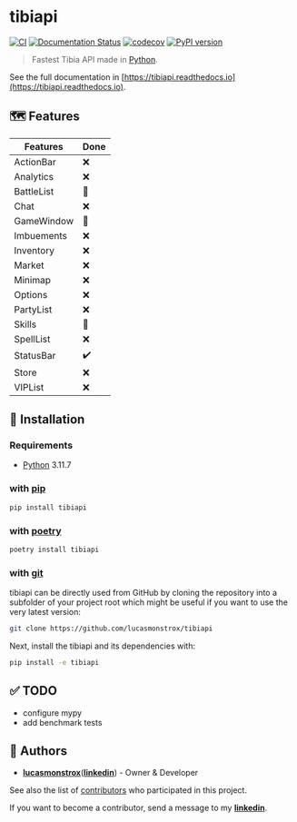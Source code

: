 # tibiapi

[![CI](https://github.com/lucasmonstrox/tibiapi/actions/workflows/ci.yml/badge.svg)](https://github.com/lucasmonstrox/tibiapi/actions/workflows/ci.yml)
[![Documentation Status](https://readthedocs.org/projects/tibiapi/badge/?version=latest)](https://tibiapi.readthedocs.io/en/latest/)
[![codecov](https://codecov.io/gh/lucasmonstrox/tibiapi/branch/main/graph/badge.svg?token=7BTPYKHC80)](https://codecov.io/gh/lucasmonstrox/tibiapi)
[![PyPI version](https://badge.fury.io/py/tibiapi.svg)](https://badge.fury.io/py/tibiapi)

> Fastest Tibia API made in [Python](https://www.python.org/downloads/release/python-3117).

See the full documentation in [https://tibiapi.readthedocs.io](https://tibiapi.readthedocs.io).

## 🗺️ Features

| Features   | Done |
| ---------- | ---- |
| ActionBar  | ❌   |
| Analytics  | ❌   |
| BattleList | 🚧   |
| Chat       | ❌   |
| GameWindow | 🚧   |
| Imbuements | ❌   |
| Inventory  | ❌   |
| Market     | ❌   |
| Minimap    | ❌   |
| Options    | ❌   |
| PartyList  | ❌   |
| Skills     | 🚧   |
| SpellList  | ❌   |
| StatusBar  | ✔️   |
| Store      | ❌   |
| VIPList    | ❌   |

## 🧰 Installation

### Requirements

- [Python](https://www.python.org/downloads/release/python-3117) 3.11.7

### with [pip](https://pypi.org/project/pip/)

```sh
pip install tibiapi
```

### with [poetry](https://python-poetry.org/)

```sh
poetry install tibiapi
```

### with [git](https://git-scm.com/)

tibiapi can be directly used from GitHub by cloning the repository into a subfolder of your project root which might be useful if you want to use the very latest version:

```sh
git clone https://github.com/lucasmonstrox/tibiapi
```

Next, install the tibiapi and its dependencies with:

```sh
pip install -e tibiapi
```

## ✅ TODO

- configure mypy
- add benchmark tests

## 👷 Authors

- [**lucasmonstrox**](http://github.com/lucasmonstrox)([**linkedin**](https://www.linkedin.com/in/lucasmonstrox/)) - Owner & Developer

See also the list of [contributors](../../graphs/contributors) who participated
in this project.

If you want to become a contributor, send a message to my [**linkedin**](https://www.linkedin.com/in/lucasmonstrox/).
